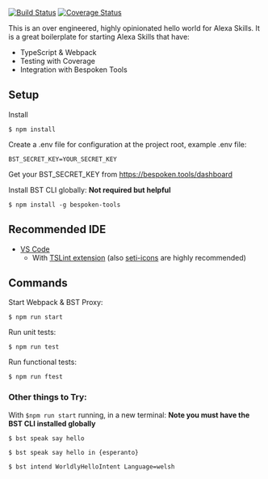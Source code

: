 [![Build Status](https://travis-ci.org/bespoken/alexa-skills-kit-nodejs-lambda-boilerplate.svg?branch=master)](https://travis-ci.org/bespoken/alexa-skills-kit-nodejs-lambda-boilerplate) [![Coverage Status](https://coveralls.io/repos/github/bespoken/alexa-skills-kit-nodejs-lambda-boilerplate/badge.svg?branch=master)](https://coveralls.io/github/bespoken/alexa-skills-kit-nodejs-lambda-boilerplate?branch=master)

This is an over engineered, highly opinionated hello world for Alexa Skills.  It is a great boilerplate for starting Alexa Skills that have:

* TypeScript & Webpack
* Testing with Coverage
* Integration with Bespoken Tools

## Setup

Install
```
$ npm install
```

Create a .env file for configuration at the project root, example .env file:
```
BST_SECRET_KEY=YOUR_SECRET_KEY
```

Get your BST_SECRET_KEY from https://bespoken.tools/dashboard

Install BST CLI globally:
__Not required but helpful__
```
$ npm install -g bespoken-tools
```

## Recommended IDE

* [VS Code](https://code.visualstudio.com/)
  - With [TSLint extension](https://marketplace.visualstudio.com/items?itemName=eg2.tslint) (also [seti-icons](https://marketplace.visualstudio.com/items?itemName=qinjia.seti-icons) are highly recommended)

## Commands

Start Webpack & BST Proxy:
```
$ npm run start
```

Run unit tests:
```
$ npm run test
```

Run functional tests:
```
$ npm run ftest
```

### Other things to Try:

With `$npm run start` running, in a new terminal:
__Note you must have the BST CLI installed globally__

```
$ bst speak say hello
```

```
$ bst speak say hello in {esperanto}
```

```
$ bst intend WorldlyHelloIntent Language=welsh
```